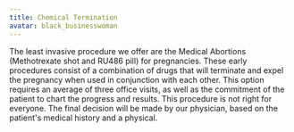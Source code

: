 ```yaml
---
title: Chemical Termination
avatar: black_businesswoman
---
```


The least invasive procedure we offer are the Medical Abortions
(Methotrexate shot and RU486 pill) for pregnancies.  These early
procedures consist of a combination of drugs that will terminate and
expel the pregnancy when used in conjunction with each other.  This
option requires an average of three office visits, as well as the
commitment of the patient to chart the progress and results.  This
procedure is not right for everyone.  The final decision will be made by
our physician, based on the patient's medical history and a physical.

